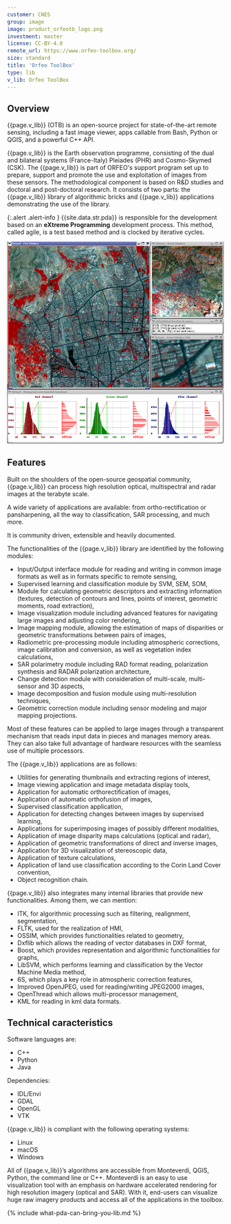```yaml
---
customer: CNES
group: image
image: product_orfeotb_logo.png
investment: master
license: CC-BY-4.0
remote_url: https://www.orfeo-toolbox.org/
size: standard
title: 'Orfeo ToolBox'
type: lib
v_lib: Orfeo ToolBox
---
```




Overview
--------

{{page.v_lib}} (OTB) is an open-source project for state-of-the-art remote sensing, including a fast image viewer, apps callable from Bash, Python or QGIS, and a powerful C++ API.

{{page.v_lib}} is the Earth observation programme, consisting of the dual and bilateral systems (France-Italy) Pleiades (PHR) and Cosmo-Skymed (CSK). The {{page.v_lib}} is part of ORFEO's support program set up to prepare, support and promote the use and exploitation of images from these sensors. The methodological component is based on R&D studies and doctoral and post-doctoral research.
It consists of two parts: the {{page.v_lib}} library of algorithmic bricks and {{page.v_lib}} applications demonstrating the use of the library.

{:.alert .alert-info  }
{{site.data.str.pda}} is responsible for the development based on an __eXtreme Programming__ development process. This method, called agile, is a test based method and is clocked by iterative cycles.

<img src="product_orfeotb_screen.png" width="600">

Features
--------

Built on the shoulders of the open-source geospatial community, {{page.v_lib}} can process high resolution optical, multispectral and radar images at the terabyte scale. 

A wide variety of applications are available: from ortho-rectification or pansharpening, all the way to classification, SAR processing, and much more.

It is community driven, extensible and heavily documented.

The functionalities of the {{page.v_lib}} library are identified by the following modules:
* Input/Output interface module for reading and writing in common image formats as well as in formats specific to remote sensing,
* Supervised learning and classification module by SVM, SEM, SOM,
* Module for calculating geometric descriptors and extracting information (textures, detection of contours and lines, points of interest, geometric moments, road extraction),
* Image visualization module including advanced features for navigating large images and adjusting color rendering,
* Image mapping module, allowing the estimation of maps of disparities or geometric transformations between pairs of images,
* Radiometric pre-processing module including atmospheric corrections, image calibration and conversion, as well as vegetation index calculations,
* SAR polarimetry module including RAD format reading, polarization synthesis and RADAR polarization architecture, 
* Change detection module with consideration of multi-scale, multi-sensor and 3D aspects,
* Image decomposition and fusion module using multi-resolution techniques,
* Geometric correction module including sensor modeling and major mapping projections.

Most of these features can be applied to large images through a transparent mechanism that reads input data in pieces and manages memory areas. They can also take full advantage of hardware resources with the seamless use of multiple processors.

The {{page.v_lib}} applications are as follows:
* Utilities for generating thumbnails and extracting regions of interest,
* Image viewing application and image metadata display tools,
* Application for automatic orthorectification of images,
* Application of automatic orthofusion of images,
* Supervised classification application,
* Application for detecting changes between images by supervised learning,
* Applications for superimposing images of possibly different modalities,
* Application of image disparity maps calculations (optical and radar),
* Application of geometric transformations of direct and inverse images,
* Application for 3D visualization of stereoscopic data,
* Application of texture calculations,
* Application of land use classification according to the Corin Land Cover convention,
* Object recognition chain.

{{page.v_lib}} also integrates many internal libraries that provide new functionalities. Among them, we can mention: 
* ITK, for algorithmic processing such as filtering, realignment, segmentation,
* FLTK, used for the realization of HMI,
* OSSIM, which provides functionalities related to geometry,
* Dxflib which allows the reading of vector databases in DXF format,
* Boost, which provides representation and algorithmic functionalities for graphs,
* LibSVM, which performs learning and classification by the Vector Machine Media method,
* 6S, which plays a key role in atmospheric correction features,
* Improved OpenJPEG, used for reading/writing JPEG2000 images,
* OpenThread which allows multi-processor management,
* KML for reading in kml data formats.



Technical caracteristics
------------------------

Software languages are:
* C++
* Python
* Java

Dependencies:
* IDL/Envi
* GDAL
* OpenGL
* VTK

{{page.v_lib}} is compliant with the following operating systems:
* Linux
* macOS 
* Windows

All of {{page.v_lib}}’s algorithms are accessible from Monteverdi, QGIS, Python, the command line or C++. Monteverdi is an easy to use visualization tool with an emphasis on hardware accelerated rendering for high resolution imagery (optical and SAR). With it, end-users can visualize huge raw imagery products and access all of the applications in the toolbox. 


{% include what-pda-can-bring-you-lib.md %}